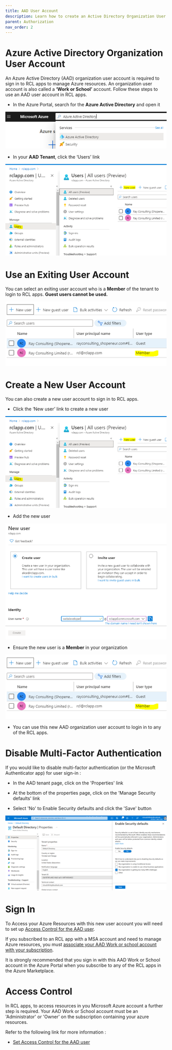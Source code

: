 ```yaml
---
title: AAD User Account
description: Learn how to create an Active Directory Organization User Account for use in RCL applications
parent: Authorization
nav_order: 2
---
```


# Azure Active Directory Organization User Account

An Azure Active Directory (AAD) organization user account is required to sign in to RCL apps to manage Azure resources. An organization user account is also called a **‘Work or School’** account. Follow these steps to use an AAD user account in RCL apps.

- In the Azure Portal, search for the **Azure Active Directory** and open it

![image](../images/authorization_signin/subscribe-aad-open.png)

- In your **AAD Tenant**, click the ‘Users’ link

![image](../images/authorization_signin/subscribe-aad-user-new.png)

# Use an Exiting User Account

You can select an exiting user account who is a **Member** of the tenant to login to RCL apps. **Guest users cannot be used.**

![image](../images/authorization_signin/subscribe-aad-user-member.png)

# Create a New User Account

You can also create a new user account to sign in to RCL apps.

- Click the ‘New user’ link to create a new user

![image](../images/authorization_signin/subscribe-aad-user-new.png)

- Add the new user

![image](../images/authorization_signin/subscribe-aad-user-add.png)

- Ensure the new user is a **Member** in your organization

![image](../images/authorization_signin/subscribe-aad-user-member.png)

- You can use this new AAD organization user account to login in to any of the RCL apps.

# Disable Multi-Factor Authentication

If you would like to disable multi-factor authentication (or the Microsoft Authenticator app) for user sign-in :

- In the AAD tenant page, click on the 'Properties' link

- At the bottom of the properties page, click on the 'Manage Security defaults' link

- Select 'No' to Enable Security defaults and click the 'Save' button

![image](../images/authorization_signin/aad-mf-disable.PNG)

# Sign In

To Access your Azure Resources with this new user account you will need to set up [Access Control for the AAD user](./access-control-user).

If you subscribed to an RCL app with a MSA account and need to manage Azure resources, you must [associate your AAD Work or school account with your subscription](./sign-in-accounts#associating-a-work-or-school-account-with-a-rcl-subscription).

It is strongly recommended that you sign in with this AAD Work or School account in the Azure Portal when you subscribe to any of the RCL apps in the Azure Marketplace.

# Access Control

In RCL apps, to access resources in you Microsoft Azure account a further step is required. Your AAD Work or School account must be an 'Administrator' or 'Owner' on the subscription containing your azure resources. 

Refer to the following link for more information :

- [Set Access Control for the AAD user](./access-control-user)



